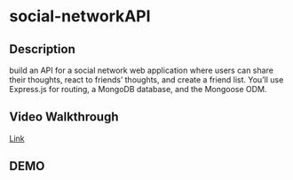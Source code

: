 # social-networkAPI

## Description
 build an API for a social network web application where users can share their thoughts, react to friends’ thoughts, and create a friend list. You’ll use Express.js for routing, a MongoDB database, and the Mongoose ODM.

## Video Walkthrough
[Link]()

## DEMO

